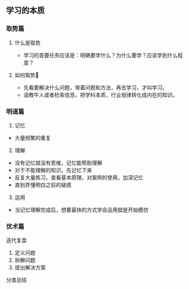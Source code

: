 ## 学习的本质

### 取势篇
1. 什么是取势
   - 学习的首要任务应该是：明确要学什么？为什么要学？应该学到什么程度？

2. 如何取势
   - 先看要解决什么问题，带着问题和方法，再去学习，才叫学习。
   - 请教牛人或者检索信息，把学科本质，行业规律转化成内在的知识。

### 明道篇
1. 记忆
  - 大量频繁的重复
  
2. 理解
  - 没有记忆就没有思维，记忆能帮助理解
  - 对于不能理解的知识，先记忆下来
  - 反复大量练习，查看基本原理，对案例的使用，加深记忆
  - 直到弄懂明白之前的疑惑

3. 运用
  - 当记忆理解完成后，想要最快的方式学会运用就是开始模仿

### 优术篇
迭代复盘
1. 定义问题
2. 拆解问题
3. 提出解决方案

分类总结